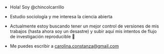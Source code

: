 - Hola! Soy @chincolcarrillo 
- Estudio sociología y me interesa la ciencia abierta
- Actualmente estoy buscando tener un mejor control de versiones de mis trabajos (hasta ahora soy un desastre) y subir aquí mis intentos de flujo de investigación reproducible 🌱 

- Me puedes escribir a carolina.constanza@gmail.com

<!---
chincolcarrillo/chincolcarrillo is a ✨ special ✨ repository because its `README.md` (this file) appears on your GitHub profile.
You can click the Preview link to take a look at your changes.
--->
